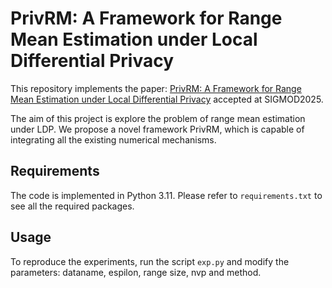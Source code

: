 # PrivRM: A Framework for Range Mean Estimation under Local Differential Privacy

This repository implements the paper: [PrivRM: A Framework for Range Mean Estimation under Local Differential Privacy](https://dl.acm.org/doi/abs/10.1145/3725414) accepted at SIGMOD2025.

The aim of this project is explore the problem of range mean estimation under LDP. We propose a novel framework PrivRM, which is capable of integrating all the existing numerical mechanisms. 


## Requirements

The code is implemented in Python 3.11. Please refer to `requirements.txt` to see all the required packages.

## Usage

To reproduce the experiments, run the script `exp.py` and modify the parameters: dataname, espilon, range size, nvp and method.
